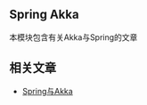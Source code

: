 ## Spring Akka

本模块包含有关Akka与Spring的文章

## 相关文章

+ [Spring与Akka](http://tu-yucheng.github.io/akka/2023/05/10/akka-with-spring.html)